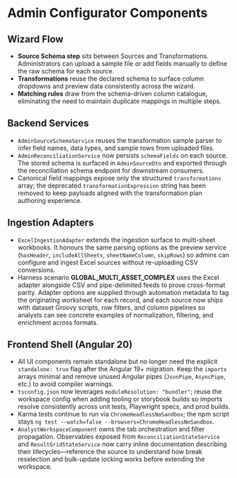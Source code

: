 # Admin Configurator Components

## Wizard Flow

- **Source Schema step** sits between Sources and Transformations. Administrators can upload a sample file or add
  fields manually to define the raw schema for each source.
- **Transformations** reuse the declared schema to surface column dropdowns and preview data consistently across the
  wizard.
- **Matching rules** draw from the schema-driven column catalogue, eliminating the need to maintain duplicate mappings
  in multiple steps.

## Backend Services

- `AdminSourceSchemaService` reuses the transformation sample parser to infer field names, data types, and sample rows
  from uploaded files.
- `AdminReconciliationService` now persists `schemaFields` on each source. The stored schema is surfaced in
  `AdminSourceDto` and exported through the reconciliation schema endpoint for downstream consumers.
- Canonical field mappings expose only the structured `transformations` array; the deprecated
  `transformationExpression` string has been removed to keep payloads aligned with the transformation plan authoring
  experience.

## Ingestion Adapters

- `ExcelIngestionAdapter` extends the ingestion surface to multi-sheet workbooks. It honours the same parsing options as
  the preview service (`hasHeader`, `includeAllSheets`, `sheetNameColumn`, `skipRows`) so admins can configure and ingest
  Excel sources without re-uploading CSV conversions.
- Harness scenario **GLOBAL_MULTI_ASSET_COMPLEX** uses the Excel adapter alongside CSV and pipe-delimited feeds to prove
  cross-format parity. Adapter options are supplied through automation metadata to tag the originating worksheet for each
  record, and each source now ships with dataset Groovy scripts, row filters, and column pipelines so analysts can see
  concrete examples of normalization, filtering, and enrichment across formats.

## Frontend Shell (Angular 20)

- All UI components remain standalone but no longer need the explicit `standalone: true` flag after the Angular 19+ migration.
  Keep the `imports` arrays minimal and remove unused Angular pipes (`JsonPipe`, `AsyncPipe`, etc.) to avoid compiler warnings.
- `tsconfig.json` now leverages `moduleResolution: "bundler"`; reuse the workspace config when adding tooling or storybook
  builds so imports resolve consistently across unit tests, Playwright specs, and prod builds.
- Karma tests continue to run via `ChromeHeadlessNoSandbox`; the npm script stays `ng test --watch=false --browsers=ChromeHeadlessNoSandbox`.
- `AnalystWorkspaceComponent` owns the tab orchestration and filter propagation. Observables exposed from
  `ReconciliationStateService` and `ResultGridStateService` now carry inline documentation describing their lifecycles—reference the source to understand how break reselection and bulk-update locking works before extending the workspace.
